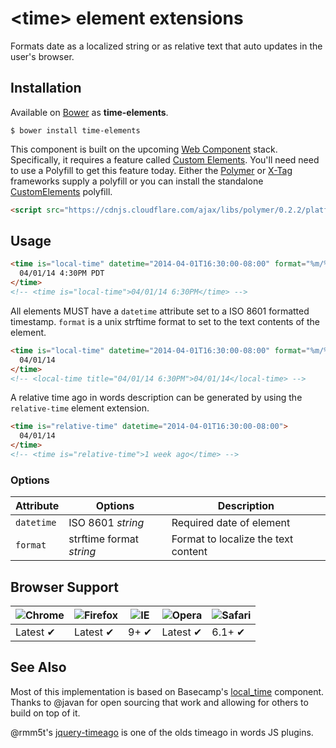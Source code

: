 # &lt;time&gt; element extensions

Formats date as a localized string or as relative text that auto updates in the user's browser.

## Installation

Available on [Bower](http://bower.io) as **time-elements**.

```
$ bower install time-elements
```

This component is built on the upcoming [Web Component](http://webcomponents.github.io/) stack. Specifically, it requires a feature called [Custom Elements](http://www.html5rocks.com/en/tutorials/webcomponents/customelements/). You'll need need to use a Polyfill to get this feature today. Either the [Polymer](http://www.polymer-project.org/) or [X-Tag](http://www.x-tags.org/) frameworks supply a polyfill or you can install the standalone [CustomElements](https://github.com/Polymer/CustomElements) polyfill.

``` html
<script src="https://cdnjs.cloudflare.com/ajax/libs/polymer/0.2.2/platform.js"></script>
```


## Usage

``` html
<time is="local-time" datetime="2014-04-01T16:30:00-08:00" format="%m/%d/%y %l:%M%p">
  04/01/14 4:30PM PDT
</time>
<!-- <time is="local-time">04/01/14 6:30PM</time> -->
```

All elements MUST have a `datetime` attribute set to a ISO 8601 formatted timestamp. `format` is a unix strftime format to set to the text contents of the element.

``` html
<time is="local-time" datetime="2014-04-01T16:30:00-08:00" format="%m/%d/%y">
  04/01/14
</time>
<!-- <local-time title="04/01/14 6:30PM">04/01/14</local-time> -->
```

A relative time ago in words description can be generated by using the `relative-time` element extension.

``` html
<time is="relative-time" datetime="2014-04-01T16:30:00-08:00">
  04/01/14
</time>
<!-- <time is="relative-time">1 week ago</time> -->
```

### Options

Attribute      | Options                                | Description
---            | ---                                    | ---
`datetime`     | ISO 8601 *string*                       | Required date of element
`format`       | strftime format *string*               | Format to localize the text content

## Browser Support

![Chrome](https://raw.github.com/alrra/browser-logos/master/chrome/chrome_48x48.png) | ![Firefox](https://raw.github.com/alrra/browser-logos/master/firefox/firefox_48x48.png) | ![IE](https://raw.github.com/alrra/browser-logos/master/internet-explorer/internet-explorer_48x48.png) | ![Opera](https://raw.github.com/alrra/browser-logos/master/opera/opera_48x48.png) | ![Safari](https://raw.github.com/alrra/browser-logos/master/safari/safari_48x48.png)
--- | --- | --- | --- | --- |
Latest ✔ | Latest ✔ | 9+ ✔ | Latest ✔ | 6.1+ ✔ |


## See Also

Most of this implementation is based on Basecamp's [local_time](https://github.com/basecamp/local_time) component. Thanks to @javan for open sourcing that work and allowing for others to build on top of it.

@rmm5t's [jquery-timeago](https://github.com/rmm5t/jquery-timeago) is one of the olds timeago in words JS plugins.
